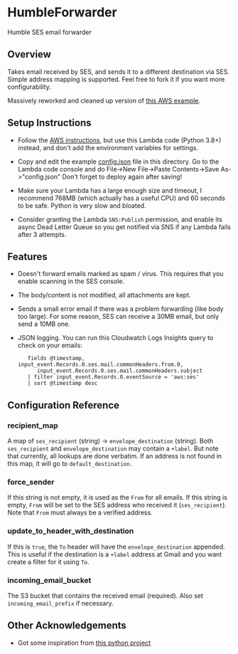 # HumbleForwarder

Humble SES email forwarder

## Overview

Takes email received by SES, and sends it to a different
destination via SES.  Simple address mapping is supported.  Feel free to fork it if you
want more configurability.

Massively reworked and cleaned up version of
[this AWS example](https://aws.amazon.com/blogs/messaging-and-targeting/forward-incoming-email-to-an-external-destination/).

## Setup Instructions

* Follow the [AWS instructions](https://aws.amazon.com/blogs/messaging-and-targeting/forward-incoming-email-to-an-external-destination/), but use this Lambda code (Python 3.8+) instead,
  and don't add the environment variables for settings.

* Copy and edit the example [config.json](config.json) file in this directory.
  Go to the Lambda code console and do File->New File->Paste Contents->Save As->"config.json"
  Don't forget to deploy again after saving!

* Make sure your Lambda has a large enough size and timeout, I recommend
  768MB (which actually has a useful CPU) and 60 seconds to be safe.  Python is very slow and bloated.

* Consider granting the Lambda `SNS:Publish` permission, and enable its async Dead Letter Queue
  so you get notified via SNS if any Lambda fails after 3 attempts.

## Features

* Doesn't forward emails marked as spam / virus.  This requires that you enable scanning in the SES console.

* The body/content is not modified, all attachments are kept.

* Sends a small error email if there was a problem forwarding (like body too large).
  For some reason, SES can receive a 30MB email, but only send a 10MB one.

* JSON logging.  You can run this Cloudwatch Logs Insights query to check on your emails:

         fields @timestamp, input_event.Records.0.ses.mail.commonHeaders.from.0,
            input_event.Records.0.ses.mail.commonHeaders.subject
         | filter input_event.Records.0.eventSource = 'aws:ses'
         | sort @timestamp desc

## Configuration Reference

### recipient_map

A map of `ses_recipient` (string) -> `envelope_destination` (string).
Both `ses_recipient` and `envelope_destination` may contain a `+label`.
But note that currently, all lookups are done verbatim.
If an address is not found in this map, it will go to `default_destination`.

### force_sender

If this string is not empty, it is used as the `From` for all emails.
If this string is empty, `From` will be set to the SES address who received it (`ses_recipient`).
Note that `From` must always be a verified address.

### update_to_header_with_destination

If this is `true`, the `To` header will have the `envelope_destination` appended.
This is useful if the destination is a `+label` address at Gmail and you want create a filter for it using `To`.

### incoming_email_bucket

The S3 bucket that contains the received email (required). Also set `incoming_email_prefix` if necessary.

## Other Acknowledgements

* Got some inspiration from [this python project](https://github.com/chrismarcellino/lambda-ses-email-forwarder/)
